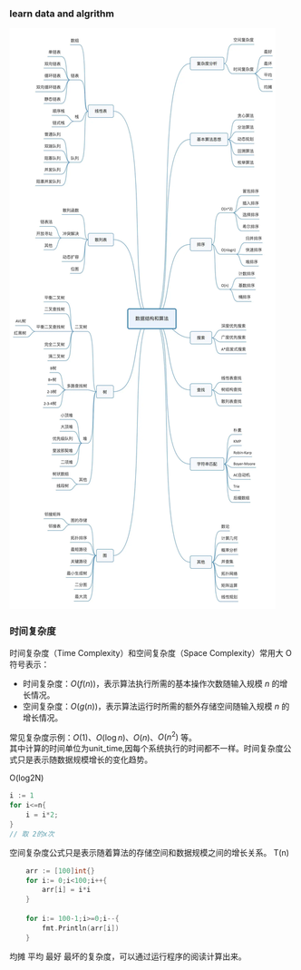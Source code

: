 ### learn data and algrithm
![Data and Algorithm](数据结构与算法.webp)

### 时间复杂度
时间复杂度（Time Complexity）和空间复杂度（Space Complexity）常用大 O 符号表示：

- 时间复杂度：$O(f(n))$，表示算法执行所需的基本操作次数随输入规模 $n$ 的增长情况。
- 空间复杂度：$O(g(n))$，表示算法运行时所需的额外存储空间随输入规模 $n$ 的增长情况。

常见复杂度示例：$O(1)$、$O(\log n)$、$O(n)$、$O(n^2)$ 等。<br>
其中计算的时间单位为unit_time,因每个系统执行的时间都不一样。时间复杂度公式只是表示随数据规模增长的变化趋势。<br>

O(log2N)
```go
i := 1
for i<=n{
    i = i*2;
}
// 取 2的x次
```

空间复杂度公式只是表示随着算法的存储空间和数据规模之间的增长关系。
T(n)
```go
    arr := [100]int{}
    for i:= 0;i<100;i++{
        arr[i] = i*i
    }

	for i:= 100-1;i>=0;i--{
		fmt.Println(arr[i])
    }	
```
均摊 平均 最好 最坏的复杂度，可以通过运行程序的阅读计算出来。